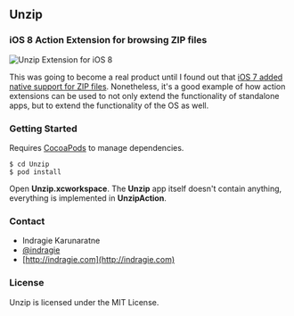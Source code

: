 ## Unzip
### iOS 8 Action Extension for browsing ZIP files

![Unzip Extension for iOS 8](https://raw.githubusercontent.com/indragiek/Unzip/master/demo.gif)

This was going to become a real product until I found out that [iOS 7 added native support for ZIP files](http://www.macworld.com/article/2049370/ios-7-adds-support-for-zipped-attachments-in-mail-messages-with-quick-look.html). Nonetheless, it's a good example of how action extensions can be used to not only extend the functionality of standalone apps, but to extend the functionality of the OS as well.

### Getting Started

Requires [CocoaPods](http://cocoapods.org) to manage dependencies.

```
$ cd Unzip
$ pod install
```

Open **Unzip.xcworkspace**. The **Unzip** app itself doesn't contain anything, everything is implemented in **UnzipAction**.

### Contact

* Indragie Karunaratne
* [@indragie](http://twitter.com/indragie)
* [http://indragie.com](http://indragie.com)

### License

Unzip is licensed under the MIT License.